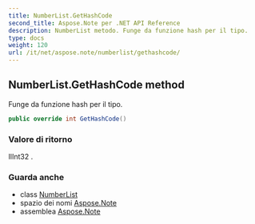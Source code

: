 ```yaml
---
title: NumberList.GetHashCode
second_title: Aspose.Note per .NET API Reference
description: NumberList metodo. Funge da funzione hash per il tipo.
type: docs
weight: 120
url: /it/net/aspose.note/numberlist/gethashcode/
---
```

## NumberList.GetHashCode method

Funge da funzione hash per il tipo.

```csharp
public override int GetHashCode()
```

### Valore di ritorno

IlInt32 .

### Guarda anche

* class [NumberList](../)
* spazio dei nomi [Aspose.Note](../../numberlist/)
* assemblea [Aspose.Note](../../../)


